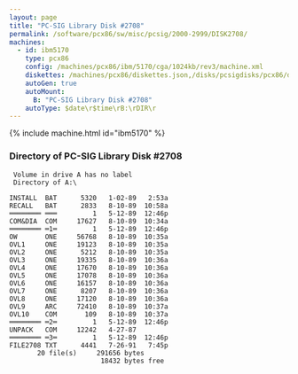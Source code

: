 ```yaml
---
layout: page
title: "PC-SIG Library Disk #2708"
permalink: /software/pcx86/sw/misc/pcsig/2000-2999/DISK2708/
machines:
  - id: ibm5170
    type: pcx86
    config: /machines/pcx86/ibm/5170/cga/1024kb/rev3/machine.xml
    diskettes: /machines/pcx86/diskettes.json,/disks/pcsigdisks/pcx86/diskettes.json
    autoGen: true
    autoMount:
      B: "PC-SIG Library Disk #2708"
    autoType: $date\r$time\rB:\rDIR\r
---
```


{% include machine.html id="ibm5170" %}

### Directory of PC-SIG Library Disk #2708

     Volume in drive A has no label
     Directory of A:\

    INSTALL  BAT      5320   1-02-89   2:53a
    RECALL   BAT      2833   8-10-89  10:58a
    ════════ ═══         1   5-12-89  12:46p
    COM&DIA  COM     17627   8-10-89  10:34a
    ════════ ═1═         1   5-12-89  12:46p
    OW       ONE     56768   8-10-89  10:35a
    OVL1     ONE     19123   8-10-89  10:35a
    OVL2     ONE      5212   8-10-89  10:35a
    OVL3     ONE     19335   8-10-89  10:36a
    OVL4     ONE     17670   8-10-89  10:36a
    OVL5     ONE     17078   8-10-89  10:36a
    OVL6     ONE     16157   8-10-89  10:36a
    OVL7     ONE      8207   8-10-89  10:36a
    OVL8     ONE     17120   8-10-89  10:36a
    OVL9     ARC     72410   8-10-89  10:37a
    OVL10    COM       109   8-10-89  10:37a
    ════════ ═2═         1   5-12-89  12:46p
    UNPACK   COM     12242   4-27-87
    ════════ ═3═         1   5-12-89  12:46p
    FILE2708 TXT      4441   7-26-91   7:45p
           20 file(s)     291656 bytes
                           18432 bytes free

